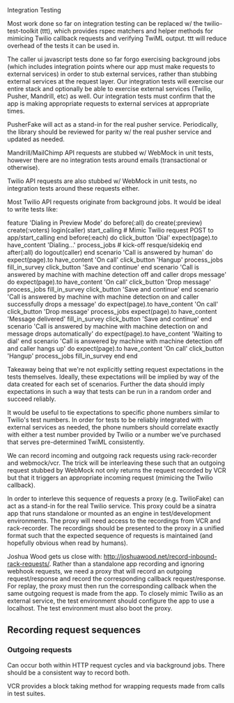 Integration Testing

Most work done so far on integration testing can be replaced w/ the twilio-test-toolkit (ttt), which provides rspec matchers and helper methods for mimicing Twilio callback requests and verifying TwiML output. ttt will reduce overhead of the tests it can be used in.

The caller ui javascript tests done so far forgo exercising background jobs (which includes integration points where our app must make requests to external services) in order to stub external services, rather than stubbing external services at the request layer. Our integration tests will exercise our entire stack and optionally be able to exercise external services (Twilio, Pusher, Mandrill, etc) as well. Our integration tests must confirm that the app is making appropriate requests to external services at appropriate times.

PusherFake will act as a stand-in for the real pusher service. Periodically, the library should be reviewed for parity w/ the real pusher service and updated as needed.

Mandrill/MailChimp API requests are stubbed w/ WebMock in unit tests, however there are no integration tests around emails (transactional or otherwise).

Twilio API requests are also stubbed w/ WebMock in unit tests, no integration tests around these requests either.

Most Twilio API requests originate from background jobs. It would be ideal to write tests like:

feature 'Dialing in Preview Mode' do
	before(:all) do
		create(:preview)
		create(:voters)
		login(caller)
		start_calling # Mimic Twilio request POST to app/start_calling
	end
	before(:each) do
		click_button 'Dial'
		expect(page).to have_content 'Dialing...'
		process_jobs # kick-off resque/sidekiq
	end
	after(:all) do
		logout(caller)
	end
	scenario 'Call is answered by human' do
		expect(page).to have_content 'On call'
		click_button 'Hangup'
		process_jobs
		fill_in_survey
		click_button 'Save and continue'
	end
	scenario 'Call is answered by machine with machine detection off and caller drops message' do
		expect(page).to have_content 'On call'
		click_button 'Drop message'
		process_jobs
		fill_in_survey
		click_button 'Save and continue'
	end
	scenario 'Call is answered by machine with machine detection on and caller successfully drops a message' do
		expect(page).to have_content 'On call'
		click_button 'Drop message'
		process_jobs
		expect(page).to have_content 'Message delivered'
		fill_in_survey
		click_button 'Save and continue'
	end
	scenario 'Call is answered by machine with machine detection on and message drops automatically' do
		expect(page).to have_content 'Waiting to dial'
	end
	scenario 'Call is answered by machine with machine detection off and caller hangs up' do
		expect(page).to have_content 'On call'
		click_button 'Hangup'
		process_jobs
		fill_in_survey
	end 
end

Takeaway being that we're not explicitly setting request expectations in the tests themselves. Ideally, these expectations will be implied by way of the data created for each set of scenarios. Further the data should imply expectations in such a way that tests can be run in a random order and succeed reliably.

It would be useful to tie expectations to specific phone numbers similar to Twilio's test numbers. In order for tests to be reliably integrated with external services as needed, the phone numbers should correlate exactly with either a test number provided by Twilio or a number we've purchased that serves pre-determined TwiML consistently.

We can record incoming and outgoing rack requests using rack-recorder and webmock/vcr. The trick will be interleaving these such that an outgoing request stubbed by WebMock not only returns the request recorded by VCR but that it triggers an appropriate incoming request (mimicing the Twilio callback).

In order to interleve this sequence of requests a proxy (e.g. TwilioFake) can act as a stand-in for the real Twilio service. This proxy could be a sinatra app that runs standalone or mounted as an engine in test/development environments. The proxy will need access to the recordings from VCR and rack-recorder. The recordings should be presented to the proxy in a unified format such that the expected sequence of requests is maintained (and hopefully obvious when read by humans).

Joshua Wood gets us close with: http://joshuawood.net/record-inbound-rack-requests/. Rather than a standalone app recording and ignoring webhook requests, we need a proxy that will record an outgoing request/response and record the corresponding callback request/response. For replay, the proxy must then run the corresponding callback when the same outgoing request is made from the app. To closely mimic Twilio as an external service, the test environment should configure the app to use a localhost. The test environment must also boot the proxy. 

## Recording request sequences

### Outgoing requests

Can occur both within HTTP request cycles and via background jobs. There should be a consistent way to record both.

VCR provides a block taking method for wrapping requests made from calls in test suites. 
